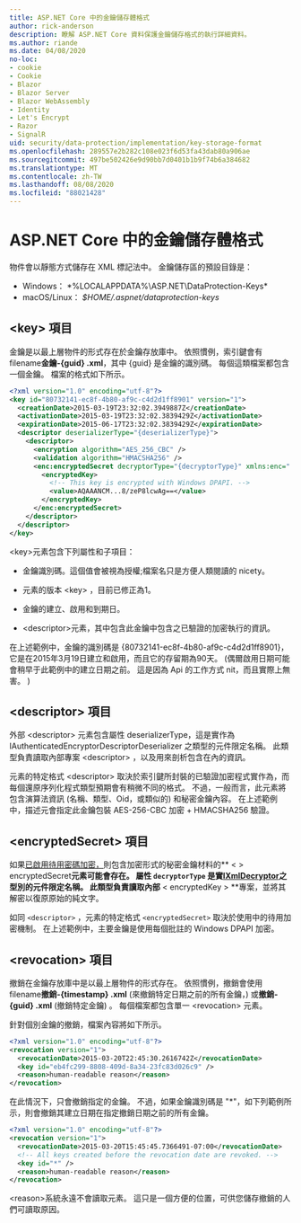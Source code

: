 ```yaml
---
title: ASP.NET Core 中的金鑰儲存體格式
author: rick-anderson
description: 瞭解 ASP.NET Core 資料保護金鑰儲存格式的執行詳細資料。
ms.author: riande
ms.date: 04/08/2020
no-loc:
- cookie
- Cookie
- Blazor
- Blazor Server
- Blazor WebAssembly
- Identity
- Let's Encrypt
- Razor
- SignalR
uid: security/data-protection/implementation/key-storage-format
ms.openlocfilehash: 289557e2b282c108e023f6d53fa43dab80a906ae
ms.sourcegitcommit: 497be502426e9d90bb7d0401b1b9f74b6a384682
ms.translationtype: MT
ms.contentlocale: zh-TW
ms.lasthandoff: 08/08/2020
ms.locfileid: "88021428"
---
```

# <a name="key-storage-format-in-aspnet-core"></a>ASP.NET Core 中的金鑰儲存體格式

<a name="data-protection-implementation-key-storage-format"></a>

物件會以靜態方式儲存在 XML 標記法中。 金鑰儲存區的預設目錄是：

* Windows： *%LOCALAPPDATA%\ASP.NET\DataProtection-Keys\*
* macOS/Linux： *$HOME/.aspnet/dataprotection-keys*

## <a name="the-key-element"></a>\<key> 項目

金鑰是以最上層物件的形式存在於金鑰存放庫中。 依照慣例，索引鍵會有 filename**金鑰-{guid} .xml**，其中 {guid} 是金鑰的識別碼。 每個這類檔案都包含一個金鑰。 檔案的格式如下所示。

```xml
<?xml version="1.0" encoding="utf-8"?>
<key id="80732141-ec8f-4b80-af9c-c4d2d1ff8901" version="1">
  <creationDate>2015-03-19T23:32:02.3949887Z</creationDate>
  <activationDate>2015-03-19T23:32:02.3839429Z</activationDate>
  <expirationDate>2015-06-17T23:32:02.3839429Z</expirationDate>
  <descriptor deserializerType="{deserializerType}">
    <descriptor>
      <encryption algorithm="AES_256_CBC" />
      <validation algorithm="HMACSHA256" />
      <enc:encryptedSecret decryptorType="{decryptorType}" xmlns:enc="...">
        <encryptedKey>
          <!-- This key is encrypted with Windows DPAPI. -->
          <value>AQAAANCM...8/zeP8lcwAg==</value>
        </encryptedKey>
      </enc:encryptedSecret>
    </descriptor>
  </descriptor>
</key>
```

\<key>元素包含下列屬性和子項目：

* 金鑰識別碼。這個值會被視為授權;檔案名只是方便人類閱讀的 nicety。

* 元素的版本 \<key> ，目前已修正為1。

* 金鑰的建立、啟用和到期日。

* \<descriptor>元素，其中包含此金鑰中包含之已驗證的加密執行的資訊。

在上述範例中，金鑰的識別碼是 {80732141-ec8f-4b80-af9c-c4d2d1ff8901}，它是在2015年3月19日建立和啟用，而且它的存留期為90天。  (偶爾啟用日期可能會稍早于此範例中的建立日期之前。 這是因為 Api 的工作方式 nit，而且實際上無害。 ) 

## <a name="the-descriptor-element"></a>\<descriptor> 項目

外部 \<descriptor> 元素包含屬性 deserializerType，這是實作為 IAuthenticatedEncryptorDescriptorDeserializer 之類型的元件限定名稱。 此類型負責讀取內部專案 \<descriptor> ，以及用來剖析包含在內的資訊。

元素的特定格式 \<descriptor> 取決於索引鍵所封裝的已驗證加密程式實作為，而每個還原序列化程式類型預期會有稍微不同的格式。 不過，一般而言，此元素將包含演算法資訊 (名稱、類型、Oid，或類似的) 和秘密金鑰內容。 在上述範例中，描述元會指定此金鑰包裝 AES-256-CBC 加密 + HMACSHA256 驗證。

## <a name="the-encryptedsecret-element"></a>\<encryptedSecret> 項目

如果[已啟用待用密碼加密，](xref:security/data-protection/implementation/key-encryption-at-rest)則包含加密形式的秘密金鑰材料的** &lt; &gt; encryptedSecret**元素可能會存在。 屬性 `decryptorType` 是實[IXmlDecryptor](/dotnet/api/microsoft.aspnetcore.dataprotection.xmlencryption.ixmldecryptor)之型別的元件限定名稱。 此類型負責讀取內部** &lt; encryptedKey &gt; **專案，並將其解密以復原原始的純文字。

如同 `<descriptor>` ，元素的特定格式 `<encryptedSecret>` 取決於使用中的待用加密機制。 在上述範例中，主要金鑰是使用每個批註的 Windows DPAPI 加密。

## <a name="the-revocation-element"></a>\<revocation> 項目

撤銷在金鑰存放庫中是以最上層物件的形式存在。 依照慣例，撤銷會使用 filename**撤銷-{timestamp} .xml** (來撤銷特定日期之前的所有金鑰，) 或**撤銷-{guid} .xml** (撤銷特定金鑰) 。 每個檔案都包含單一 \<revocation> 元素。

針對個別金鑰的撤銷，檔案內容將如下所示。

```xml
<?xml version="1.0" encoding="utf-8"?>
<revocation version="1">
  <revocationDate>2015-03-20T22:45:30.2616742Z</revocationDate>
  <key id="eb4fc299-8808-409d-8a34-23fc83d026c9" />
  <reason>human-readable reason</reason>
</revocation>
```

在此情況下，只會撤銷指定的金鑰。 不過，如果金鑰識別碼是 "*"，如下列範例所示，則會撤銷其建立日期在指定撤銷日期之前的所有金鑰。

```xml
<?xml version="1.0" encoding="utf-8"?>
<revocation version="1">
  <revocationDate>2015-03-20T15:45:45.7366491-07:00</revocationDate>
  <!-- All keys created before the revocation date are revoked. -->
  <key id="*" />
  <reason>human-readable reason</reason>
</revocation>
```

\<reason>系統永遠不會讀取元素。 這只是一個方便的位置，可供您儲存撤銷的人們可讀取原因。
